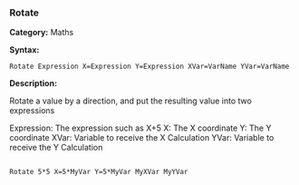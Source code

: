 ### Rotate

**Category:**
Maths

**Syntax:**

```scorpionengine
Rotate Expression X=Expression Y=Expression XVar=VarName YVar=VarName
```

**Description:**

Rotate a value by a direction, and put the resulting value into two expressions

Expression: The expression such as X+5
X: The X coordinate
Y: The Y coordinate
XVar: Variable to receive the X Calculation
YVar: Variable to receive the Y Calculation

```scorpionengine

Rotate 5*5 X=5*MyVar Y=5*MyVar MyXVar MyYVar

```
